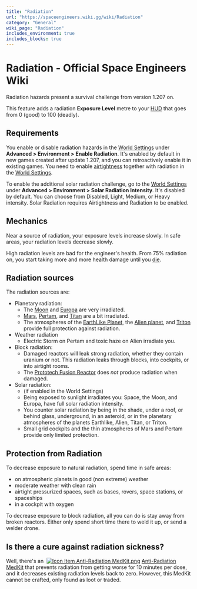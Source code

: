 ```yaml
---
title: "Radiation"
url: "https://spaceengineers.wiki.gg/wiki/Radiation"
category: "General"
wiki_page: "Radiation"
includes_environment: true
includes_blocks: true
---
```


# Radiation - Official Space Engineers Wiki

Radiation hazards present a survival challenge from version 1.207 on.

This feature adds a radiation **Exposure Level** metre to your [HUD](https://spaceengineers.wiki.gg/wiki/HUD "HUD") that goes from 0 (good) to 100 (deadly).

## Requirements

You enable or disable radiation hazards in the [World Settings](https://spaceengineers.wiki.gg/wiki/World_Settings "World Settings") under **Advanced > Environment > Enable Radiation**. It's enabled by default in new games created after update 1.207, and you can retroactively enable it in existing games. You need to enable [airtightness](https://spaceengineers.wiki.gg/wiki/Airtightness "Airtightness") together with radiation in the [World Settings](https://spaceengineers.wiki.gg/wiki/World_Settings "World Settings").

To enable the additional solar radiation challenge, go to the [World Settings](https://spaceengineers.wiki.gg/wiki/World_Settings "World Settings") under **Advanced > Environment > Solar Radiation Intensity**. It's disabled by default. You can choose from Disabled, Light, Medium, or Heavy intensity. Solar Radiation requires Airtightness and Radiation to be enabled.

## Mechanics

Near a source of radiation, your exposure levels increase slowly. In safe areas, your radiation levels decrease slowly.

High radiation levels are bad for the engineer's health. From 75% radiation on, you start taking more and more health damage until you [die](https://spaceengineers.wiki.gg/wiki/Death "Death").

## Radiation sources

The radiation sources are:

*   Planetary radiation:
    *   The [Moon](https://spaceengineers.wiki.gg/wiki/Moon "Moon") and [Europa](https://spaceengineers.wiki.gg/wiki/Europa "Europa") are very irradiated.
    *   [Mars](https://spaceengineers.wiki.gg/wiki/Mars "Mars"), [Pertam](https://spaceengineers.wiki.gg/wiki/Pertam "Pertam"), and [Titan](https://spaceengineers.wiki.gg/wiki/Titan "Titan") are a bit irradiated.
    *   The atmospheres of the [EarthLike Planet](https://spaceengineers.wiki.gg/wiki/EarthLike_Planet "EarthLike Planet"), the [Alien planet](https://spaceengineers.wiki.gg/wiki/Alien_planet "Alien planet"), and [Triton](https://spaceengineers.wiki.gg/wiki/Triton "Triton") provide full protection against radiation.
*   Weather radiation
    *   Electric Storm on Pertam and toxic haze on Alien irradiate you.
*   Block radiation:
    *   Damaged reactors will leak strong radiation, whether they contain uranium or not. This radiation leaks through blocks, into cockpits, or into airtight rooms.
    *   The [Prototech Fusion Reactor](https://spaceengineers.wiki.gg/wiki/Prototech_Fusion_Reactor "Prototech Fusion Reactor") does _not_ produce radiation when damaged.
*   Solar radiation:
    *   (if enabled in the World Settings)
    *   Being exposed to sunlight irradiates you: Space, the Moon, and Europa, have full solar radiation intensity.
    *   You counter solar radiation by being in the shade, under a roof, or behind glass, underground, in an asteroid, or in the planetary atmospheres of the planets Earthlike, Alien, Titan, or Triton.
    *   Small grid cockpits and the thin atmospheres of Mars and Pertam provide only limited protection.

## Protection from Radiation

To decrease exposure to natural radiation, spend time in safe areas:

*   on atmospheric planets in good (non extreme) weather
*   moderate weather with clean rain
*   airtight pressurized spaces, such as bases, rovers, space stations, or spaceships
*   in a cockpit with oxygen

To decrease exposure to block radiation, all you can do is stay away from broken reactors. Either only spend short time there to weld it up, or send a welder drone.

## Is there a cure against radiation sickness?

Well, there's an  [![Icon Item Anti-Radiation MedKit.png](https://spaceengineers.wiki.gg/images/thumb/Icon_Item_Anti-Radiation_MedKit.png/21px-Icon_Item_Anti-Radiation_MedKit.png?6ab95e)](https://spaceengineers.wiki.gg/wiki/Anti-Radiation_MedKit "Anti-Radiation MedKit") [Anti-Radiation MedKit](https://spaceengineers.wiki.gg/wiki/Anti-Radiation_MedKit "Anti-Radiation MedKit") that prevents radiation from getting worse for 10 minutes per dose, and it decreases existing radiation levels back to zero. However, this MedKit cannot be crafted, only found as loot or traded.